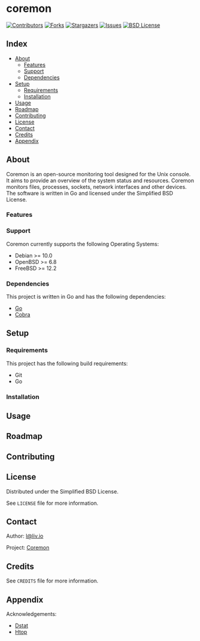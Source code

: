 # coremon

<!-- shields.io -->
[![Contributors][contributors-shield]][contributors-url]
[![Forks][forks-shield]][forks-url]
[![Stargazers][stars-shield]][stars-url]
[![Issues][issues-shield]][issues-url]
[![BSD License][license-shield]][license-url]

## Index

* [About](#about)
  * [Features](#features)
  * [Support](#support)
  * [Dependencies](#dependencies)
* [Setup](#setup)
  * [Requirements](#requirements)
  * [Installation](#installation)
* [Usage](#usage)
* [Roadmap](#roadmap)
* [Contributing](#contributing)
* [License](#license)
* [Contact](#contact)
* [Credits](#credits)
* [Appendix](#appendix)

## About

Coremon is an open-source monitoring tool designed for the Unix console. It aims to provide an overview of the system status and resources. Coremon monitors files, processes, sockets, network interfaces and other devices. The software is written in Go and licensed under the Simplified BSD License.

### Features

### Support

Coremon currently supports the following Operating Systems:
* Debian >= 10.0
* OpenBSD >= 6.8
* FreeBSD >= 12.2

### Dependencies

This project is written in Go and has the following dependencies:
* [Go](https://github.com/golang)
* [Cobra](https://github.com/spf13/cobra)

## Setup

### Requirements

This project has the following build requirements:
* Git
* Go

### Installation

## Usage

## Roadmap

## Contributing

## License

Distributed under the Simplified BSD License.

See `LICENSE` file for more information.

## Contact

Author: l@liv.io

Project: [Coremon](https://github.com/coremon/coremon)

## Credits

See `CREDITS` file for more information.

## Appendix

Acknowledgements:
* [Dstat](https://github.com/dstat-real/dstat)
* [Htop](https://github.com/htop-dev/htop)

<!-- shields.io -->
[contributors-shield]: https://img.shields.io/github/contributors/coremon/coremon.svg?style=flat
[contributors-url]: https://github.com/coremon/coremon/graphs/contributors
[forks-shield]: https://img.shields.io/github/forks/coremon/coremon.svg?style=flat
[forks-url]: https://github.com/coremon/coremon/network/members
[stars-shield]: https://img.shields.io/github/stars/coremon/coremon.svg?style=flat
[stars-url]: https://github.com/coremon/coremon/stargazers
[issues-shield]: https://img.shields.io/github/issues/coremon/coremon.svg?style=flat
[issues-url]: https://github.com/coremon/coremon/issues
[license-shield]: https://img.shields.io/github/license/coremon/coremon.svg?style=flat
[license-url]: https://github.com/coremon/coremon/blob/master/LICENSE
